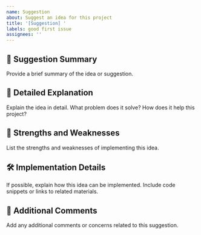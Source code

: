```yaml
---
name: Suggestion
about: Suggest an idea for this project
title: '[Suggestion] '
labels: good first issue
assignees: ''
---
```


## 📝 Suggestion Summary

Provide a brief summary of the idea or suggestion.

## 📖 Detailed Explanation

Explain the idea in detail. What problem does it solve? How does it help this project?

## 🌟 Strengths and Weaknesses

List the strengths and weaknesses of implementing this idea.

## 🛠️ Implementation Details

If possible, explain how this idea can be implemented. Include code snippets or links to related materials.

## 💬 Additional Comments

Add any additional comments or concerns related to this suggestion.
